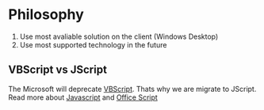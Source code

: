 # Philosophy

 1. Use most avaliable solution on the client (Windows Desktop)
 1. Use most supported technology in the future

## VBScript vs JScript

The Microsoft will deprecate [VBScript](https://techcommunity.microsoft.com/blog/windows-itpro-blog/vbscript-deprecation-timelines-and-next-steps/4148301). Thats why we are migrate to JScript. Read more about [Javascript](https://learn.microsoft.com/en-us/javascript/api/overview) and [Office Script](https://learn.microsoft.com/en-us/office/dev/scripts/)

